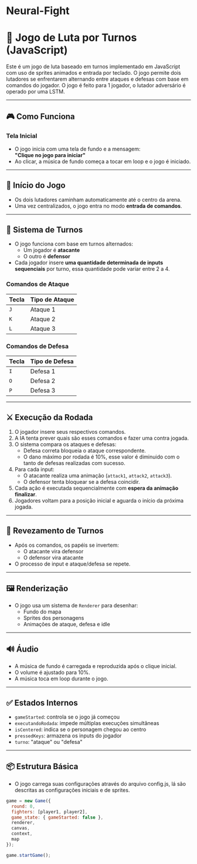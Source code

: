 # Neural-Fight


# 🥋 Jogo de Luta por Turnos (JavaScript)

Este é um jogo de luta baseado em turnos implementado em JavaScript com uso de sprites animados e entrada por teclado. O jogo permite dois lutadores se enfrentarem alternando entre ataques e defesas com base em comandos do jogador. O jogo é feito para 1 jogador, o lutador adversário é operado por uma LSTM.

---

## 🎮 Como Funciona

### Tela Inicial
- O jogo inicia com uma tela de fundo e a mensagem:  
  **"Clique no jogo para iniciar"**
- Ao clicar, a música de fundo começa a tocar em loop e o jogo é iniciado.

---

## 🚀 Início do Jogo
- Os dois lutadores caminham automaticamente até o centro da arena.
- Uma vez centralizados, o jogo entra no modo **entrada de comandos**.

---

## 🎯 Sistema de Turnos

- O jogo funciona com base em turnos alternados:
  - Um jogador é **atacante**
  - O outro é **defensor**
- Cada jogador insere **uma quantidade determinada de inputs sequenciais** por turno, essa quantidade pode variar entre 2 a 4.

### Comandos de Ataque
| Tecla | Tipo de Ataque |
|-------|----------------|
| `J`   | Ataque 1       |
| `K`   | Ataque 2       |
| `L`   | Ataque 3       |

### Comandos de Defesa
| Tecla | Tipo de Defesa |
|-------|----------------|
| `I`   | Defesa 1       |
| `O`   | Defesa 2       |
| `P`   | Defesa 3       |

---

## ⚔️ Execução da Rodada

1. O jogador insere seus respectivos comandos.
2. A IA tenta prever quais são esses comandos e fazer uma contra jogada.
3. O sistema compara os ataques e defesas:
   - Defesa correta bloqueia o ataque correspondente.
   - O dano máximo por rodada é 10%, esse valor é diminuido com o tanto de defesas realizadas com sucesso.
4. Para cada input:
   - O atacante realiza uma animação (`attack1`, `attack2`, `attack3`).
   - O defensor tenta bloquear se a defesa coincidir.
5. Cada ação é executada sequencialmente com **espera da animação finalizar**.
6. Jogadores voltam para a posição inicial e aguarda o início da próxima jogada.
---

## 🔁 Revezamento de Turnos

- Após os comandos, os papéis se invertem:
  - O atacante vira defensor
  - O defensor vira atacante
- O processo de input e ataque/defesa se repete.

---

## 🖼️ Renderização

- O jogo usa um sistema de `Renderer` para desenhar:
  - Fundo do mapa
  - Sprites dos personagens
  - Animações de ataque, defesa e idle

---

## 🔊 Áudio

- A música de fundo é carregada e reproduzida após o clique inicial.
- O volume é ajustado para 10%.
- A música toca em loop durante o jogo.

---

## ✅ Estados Internos

- `gameStarted`: controla se o jogo já começou
- `executandoRodada`: impede múltiplas execuções simultâneas
- `isCentered`: indica se o personagem chegou ao centro
- `pressedKeys`: armazena os inputs do jogador
- `turno`: "ataque" ou "defesa"

---

## 📦 Estrutura Básica
- O jogo carrega suas configurações através do arquivo config.js, lá são descritas as configurações iniciais e de sprites.
```js
game = new Game({
  round: 0,
  fighters: [player1, player2],
  game_state: { gameStarted: false },
  renderer,
  canvas,
  context,
  map
});

game.startGame();